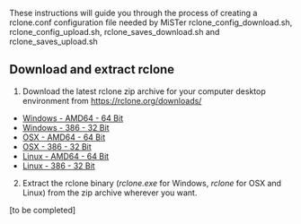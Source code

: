 These instructions will guide you through the process of creating a rclone.conf configuration file needed by MiSTer rclone_config_download.sh, rclone_config_upload.sh, rclone_saves_download.sh and rclone_saves_upload.sh

## Download and extract rclone
1. Download the latest rclone zip archive for your computer desktop environment from https://rclone.org/downloads/
* [Windows - AMD64 - 64 Bit](https://downloads.rclone.org/rclone-current-windows-amd64.zip)
* [Windows - 386 - 32 Bit](https://downloads.rclone.org/rclone-current-windows-386.zip)
* [OSX - AMD64 - 64 Bit](https://downloads.rclone.org/rclone-current-osx-amd64.zip)
* [OSX - 386 - 32 Bit](https://downloads.rclone.org/rclone-current-osx-386.zip)
* [Linux - AMD64 - 64 Bit](https://downloads.rclone.org/rclone-current-linux-amd64.zip)
* [Linux - 386 - 32 Bit](https://downloads.rclone.org/rclone-current-linux-386.zip)
2. Extract the rclone binary (*rclone.exe* for Windows, *rclone* for OSX and Linux) from the zip archive wherever you want.

\[to be completed\]

